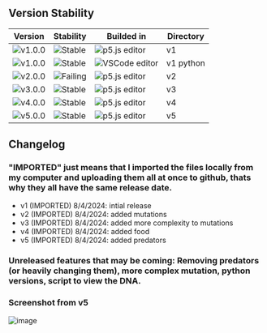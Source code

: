 ## Version Stability

| Version | Stability | Builded in | Directory |
|---------|-----------|---------|-----------|
| ![v1.0.0](https://img.shields.io/badge/version-1.0.0-blue) | ![Stable](https://img.shields.io/badge/stability-stable-brightgreen) | ![p5.js editor](https://img.shields.io/badge/editor-p5.js-pink) | v1 |
| ![v1.0.0](https://img.shields.io/badge/version-1.0.1-blue) | ![Stable](https://img.shields.io/badge/stability-stable-brightgreen) | ![VSCode editor](https://img.shields.io/badge/editor-VSCode-lightblue) | v1 python |
| ![v2.0.0](https://img.shields.io/badge/version-2.0.0-blue) | ![Failing](https://img.shields.io/badge/stability-failing-red) | ![p5.js editor](https://img.shields.io/badge/editor-p5.js-pink) | v2 |
| ![v3.0.0](https://img.shields.io/badge/version-3.0.0-blue) | ![Stable](https://img.shields.io/badge/stability-stable-brightgreen) | ![p5.js editor](https://img.shields.io/badge/editor-p5.js-pink) | v3 |
| ![v4.0.0](https://img.shields.io/badge/version-4.0.0-blue) | ![Stable](https://img.shields.io/badge/stability-stable-brightgreen) | ![p5.js editor](https://img.shields.io/badge/editor-p5.js-pink) | v4 |
| ![v5.0.0](https://img.shields.io/badge/version-5.0.0-blue) | ![Stable](https://img.shields.io/badge/stability-stable-brightgreen) | ![p5.js editor](https://img.shields.io/badge/editor-p5.js-pink) | v5 |

## Changelog

### "IMPORTED" just means that I imported the files locally from my computer and uploading them all at once to github, thats why they all have the same release date.

- v1 (IMPORTED) 8/4/2024: intial release
- v2 (IMPORTED) 8/4/2024: added mutations
- v3 (IMPORTED) 8/4/2024: added more complexity to mutations
- v4 (IMPORTED) 8/4/2024: added food
- v5 (IMPORTED) 8/4/2024: added predators

### Unreleased features that may be coming: Removing predators (or heavily changing them), more complex mutation, python versions, script to view the DNA.

### Screenshot from v5
![image](https://github.com/user-attachments/assets/62498783-9e81-457d-9f2e-88b3aece07e9)

